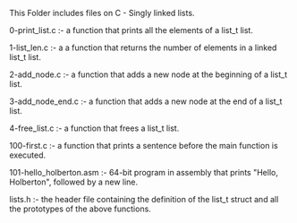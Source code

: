 This Folder includes files on C - Singly linked lists.

0-print_list.c :- a function that prints all the elements of a list_t list.

1-list_len.c :- a a function that returns the number of elements in a linked list_t list.

2-add_node.c :- a function that adds a new node at the beginning of a list_t list.

3-add_node_end.c :- a function that adds a new node at the end of a list_t list.

4-free_list.c :- a function that frees a list_t list.

100-first.c :- a function that prints a sentence before the main function is executed.

101-hello_holberton.asm :- 64-bit program in assembly that prints "Hello, Holberton", followed by a new line.

lists.h :- the header file containing the definition of the list_t struct and all the prototypes of the above functions.

